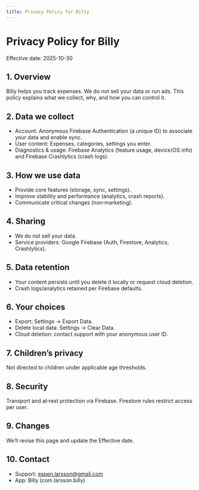 ```yaml
---
title: Privacy Policy for Billy
---
```


# Privacy Policy for Billy
Effective date: 2025-10-30

## 1. Overview
Billy helps you track expenses. We do not sell your data or run ads. This policy explains what we collect, why, and how you can control it.

## 2. Data we collect
- Account: Anonymous Firebase Authentication (a unique ID) to associate your data and enable sync.
- User content: Expenses, categories, settings you enter.
- Diagnostics & usage: Firebase Analytics (feature usage, device/OS info) and Firebase Crashlytics (crash logs).

## 3. How we use data
- Provide core features (storage, sync, settings).
- Improve stability and performance (analytics, crash reports).
- Communicate critical changes (non‑marketing).

## 4. Sharing
- We do not sell your data.
- Service providers: Google Firebase (Auth, Firestore, Analytics, Crashlytics).

## 5. Data retention
- Your content persists until you delete it locally or request cloud deletion.
- Crash logs/analytics retained per Firebase defaults.

## 6. Your choices
- Export: Settings → Export Data.
- Delete local data: Settings → Clear Data.
- Cloud deletion: contact support with your anonymous user ID.

## 7. Children’s privacy
Not directed to children under applicable age thresholds.

## 8. Security
Transport and at‑rest protection via Firebase. Firestore rules restrict access per user.

## 9. Changes
We’ll revise this page and update the Effective date.

## 10. Contact
- Support: espen.larsson@gmail.com
- App: Billy (com.larsson.billy)
